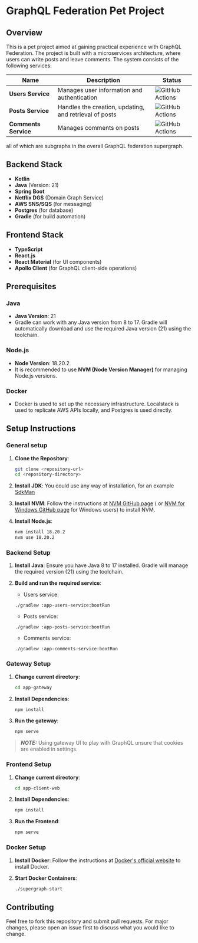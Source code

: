 # GraphQL Federation Pet Project

## Overview

This is a pet project aimed at gaining practical experience with GraphQL Federation. The project is built with a
microservices architecture, where users can write posts and leave comments. The system consists of the following
services:

| Name                 | Description                                            | Status                                                                                                                     |
|----------------------|--------------------------------------------------------|----------------------------------------------------------------------------------------------------------------------------|
| **Users Service**    | Manages user information and authentication            | ![GitHub Actions](https://github.com/arhor/aws-graphql-federation/actions/workflows/app-service-users-CI.yml/badge.svg)    |
| **Posts Service**    | Handles the creation, updating, and retrieval of posts | ![GitHub Actions](https://github.com/arhor/aws-graphql-federation/actions/workflows/app-service-posts-CI.yml/badge.svg)    |
| **Comments Service** | Manages comments on posts                              | ![GitHub Actions](https://github.com/arhor/aws-graphql-federation/actions/workflows/app-service-comments-CI.yml/badge.svg) |

all of which are subgraphs in the overall GraphQL federation supergraph.

## Backend Stack

- **Kotlin**
- **Java** (Version: 21)
- **Spring Boot**
- **Netflix DGS** (Domain Graph Service)
- **AWS SNS/SQS** (for messaging)
- **Postgres** (for database)
- **Gradle** (for build automation)

## Frontend Stack

- **TypeScript**
- **React.js**
- **React Material** (for UI components)
- **Apollo Client** (for GraphQL client-side operations)

## Prerequisites

### Java

- **Java Version**: 21
- Gradle can work with any Java version from 8 to 17. Gradle will automatically download and use the required Java
  version (21) using the toolchain.

### Node.js

- **Node Version**: 18.20.2
- It is recommended to use **NVM (Node Version Manager)** for managing Node.js versions.

### Docker

- Docker is used to set up the necessary infrastructure. Localstack is used to replicate AWS APIs locally, and Postgres
  is used directly.

## Setup Instructions

### General setup

1. **Clone the Repository**:
    ```sh
    git clone <repository-url>
    cd <repository-directory>
    ```

2. **Install JDK**:
    You could use any way of installation, for an example [SdkMan](https://sdkman.io/jdks)

3. **Install NVM**:
   Follow the instructions at [NVM GitHub page](https://github.com/nvm-sh/nvm) (
   or [NVM for Windows GitHub page](https://github.com/coreybutler/nvm-windows) for Windows users) to install NVM.

4. **Install Node.js**:
    ```sh
    nvm install 18.20.2
    nvm use 18.20.2

### Backend Setup

1. **Install Java**: Ensure you have Java 8 to 17 installed. Gradle will manage the required version (21) using the
   toolchain.

2. **Build and run the required service**:
    - Users service:
    ```shell
    ./gradlew :app-users-service:bootRun
    ```
    - Posts service:
    ```shell
    ./gradlew :app-posts-service:bootRun
    ```
    - Comments service:
    ```shell
    ./gradlew :app-comments-service:bootRun
    ```
### Gateway Setup

1. **Change current directory**:
   ```sh
   cd app-gateway
   ```

2. **Install Dependencies**:
    ```sh
    npm install
    ```

3. **Run the gateway**:
    ```sh
    npm serve
    ```

> **_NOTE:_**  Using gateway UI to play with GraphQL unsure that cookies are enabled in settings. 

### Frontend Setup

1. **Change current directory**:
   ```sh
   cd app-client-web
   ```

2. **Install Dependencies**:
    ```sh
    npm install
    ```

3. **Run the Frontend**:
    ```sh
    npm serve
    ```

### Docker Setup

1. **Install Docker**:
   Follow the instructions at [Docker's official website](https://docs.docker.com/get-docker/) to install Docker.

2. **Start Docker Containers**:
    ```sh
    ./supergraph-start
    ```

## Contributing

Feel free to fork this repository and submit pull requests. For major changes, please open an issue first to discuss
what you would like to change.
